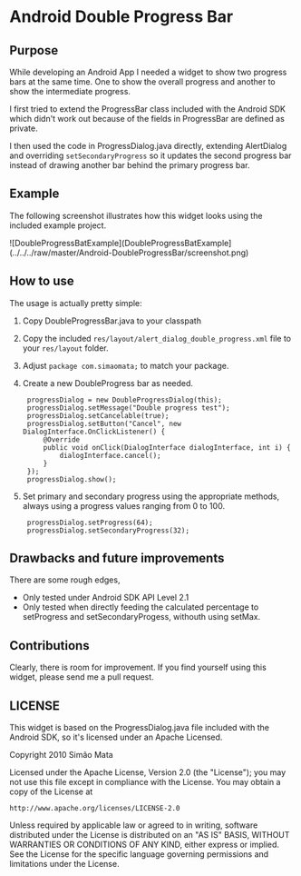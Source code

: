# Android Double Progress Bar #

## Purpose ##

While developing an Android App I needed a widget to show two progress
bars at the same time. One to show the overall progress and another to
show the intermediate progress.

I first tried to extend the ProgressBar class included with the
Android SDK which didn't work out because of the fields in ProgressBar
are defined as private.

I then used the code in ProgressDialog.java directly, extending
AlertDialog and overriding `setSecondaryProgress` so it updates the
second progress bar instead of drawing another bar behind the primary
progress bar.

## Example ##

The following screenshot illustrates how this widget looks using the
included example project.

![DoubleProgressBatExample](DoubleProgressBatExample](../../../raw/master/Android-DoubleProgressBar/screenshot.png)

## How to use ##

The usage is actually pretty simple:

1. Copy DoubleProgressBar.java to your classpath
3. Copy the included `res/layout/alert_dialog_double_progress.xml`
   file to your `res/layout` folder.
2. Adjust `package com.simaomata;` to match your package.
3. Create a new DoubleProgress bar as needed.

        progressDialog = new DoubleProgressDialog(this);
        progressDialog.setMessage("Double progress test");
        progressDialog.setCancelable(true);
        progressDialog.setButton("Cancel", new DialogInterface.OnClickListener() {
            @Override
            public void onClick(DialogInterface dialogInterface, int i) {
                dialogInterface.cancel();
            }
        });
        progressDialog.show();

4. Set primary and secondary progress using the appropriate methods,
always using a progress values ranging from 0 to 100.

        progressDialog.setProgress(64);
        progressDialog.setSecondaryProgress(32);
    

## Drawbacks and future improvements ##

There are some rough edges,

* Only tested under Android SDK API Level 2.1
* Only tested when directly feeding the calculated percentage to
  setProgress and setSecondaryProgess, withouth using setMax.

## Contributions ##

Clearly, there is room for improvement. If you find yourself using
this widget, please send me a pull request.

## LICENSE ##

This widget is based on the ProgressDialog.java file included with the
Android SDK, so it's licensed under an Apache Licensed.

Copyright 2010 Simão Mata

Licensed under the Apache License, Version 2.0 (the "License");
you may not use this file except in compliance with the License.
You may obtain a copy of the License at

    http://www.apache.org/licenses/LICENSE-2.0

Unless required by applicable law or agreed to in writing, software
distributed under the License is distributed on an "AS IS" BASIS,
WITHOUT WARRANTIES OR CONDITIONS OF ANY KIND, either express or implied.
See the License for the specific language governing permissions and
limitations under the License.
